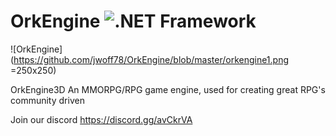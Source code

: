 # OrkEngine ![.NET Framework](https://github.com/jwoff78/OrkEngine/workflows/.NET%20Framework/badge.svg)

![OrkEngine](https://github.com/jwoff78/OrkEngine/blob/master/orkengine1.png =250x250)

OrkEngine3D An MMORPG/RPG game engine, used for creating great RPG's community driven

Join our discord https://discord.gg/avCkrVA
